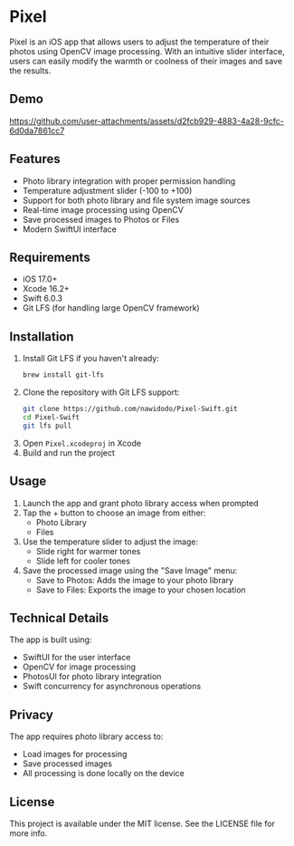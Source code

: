 # Pixel

Pixel is an iOS app that allows users to adjust the temperature of their photos using OpenCV image processing. With an intuitive slider interface, users can easily modify the warmth or coolness of their images and save the results.

## Demo

https://github.com/user-attachments/assets/d2fcb929-4883-4a28-9cfc-6d0da7861cc7

## Features

- Photo library integration with proper permission handling
- Temperature adjustment slider (-100 to +100)
- Support for both photo library and file system image sources
- Real-time image processing using OpenCV
- Save processed images to Photos or Files
- Modern SwiftUI interface

## Requirements

- iOS 17.0+
- Xcode 16.2+
- Swift 6.0.3
- Git LFS (for handling large OpenCV framework)

## Installation

1. Install Git LFS if you haven't already:
   ```bash
   brew install git-lfs
   ```
2. Clone the repository with Git LFS support:
   ```bash
   git clone https://github.com/nawidodo/Pixel-Swift.git
   cd Pixel-Swift
   git lfs pull
   ```
3. Open `Pixel.xcodeproj` in Xcode
4. Build and run the project

## Usage

1. Launch the app and grant photo library access when prompted
2. Tap the + button to choose an image from either:
   - Photo Library
   - Files
3. Use the temperature slider to adjust the image:
   - Slide right for warmer tones
   - Slide left for cooler tones
4. Save the processed image using the "Save Image" menu:
   - Save to Photos: Adds the image to your photo library
   - Save to Files: Exports the image to your chosen location

## Technical Details

The app is built using:
- SwiftUI for the user interface
- OpenCV for image processing
- PhotosUI for photo library integration
- Swift concurrency for asynchronous operations

## Privacy

The app requires photo library access to:
- Load images for processing
- Save processed images
- All processing is done locally on the device

## License

This project is available under the MIT license. See the LICENSE file for more info.
